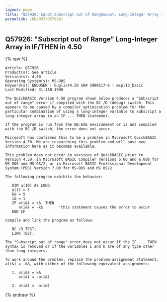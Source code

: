```yaml
---
layout: page
title: "Q57926: &quot;Subscript out of Range&quot; Long-Integer Array in IF/THEN in 4.50"
permalink: /kb/057/Q57926/
---
```


## Q57926: &quot;Subscript out of Range&quot; Long-Integer Array in IF/THEN in 4.50

{% raw %}

	Article: Q57926
	Product(s): See article
	Version(s): 4.50
	Operating System(s): MS-DOS
	Keyword(s): ENDUSER | buglist4.50 SR# S900117-6 | mspl13_basic
	Last Modified: 31-JAN-1990
	
	The QuickBASIC Version 4.50 program shown below produces a "Subscript
	out of range" error if compiled with the BC /D (debug) switch. This
	appears to be caused by a compiler optimization problem for the
	particular combination of using a long-integer variable to subscript a
	long-integer array in an IF ... THEN statement.
	
	If the program is run from the QB.EXE environment or is not compiled
	with the BC /D switch, the error does not occur.
	
	Microsoft has confirmed this to be a problem in Microsoft QuickBASIC
	Version 4.50. We are researching this problem and will post new
	information here as it becomes available.
	
	This problem does not occur in versions of QuickBASIC prior to
	Version 4.50, in Microsoft BASIC Compiler Versions 6.00 and 6.00b for
	MS-DOS and MS OS/2, or in Microsoft BASIC Professional Development
	System (PDS) Version 7.00 for MS-DOS and MS OS/2.
	
	The following program exhibits the behavior:
	
	   DIM a(10) AS LONG
	   a(1) = 5
	   k& = 5
	   i& = 1
	   IF a(i&) = k&  THEN
	      a(i&) = -k&       'this statement causes the error to occur
	   END IF
	
	Compile and link the program as follows:
	
	   BC /D TEST;
	   LINK TEST;
	
	The "Subscript out of range" error does not occur if the IF ... THEN
	syntax is removed or if the variables i and k are of any type other
	than long integers.
	
	To work around the problem, replace the problem-assignment statement,
	a(i&) = -k&, with either of the following equivalent assignments:
	
	   1. a(i&) = k&
	      a(i&) = -a(i&)
	
	   2. a(i&) = -a(i&)

{% endraw %}
